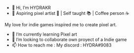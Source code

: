 - 👋 Hi, I’m HYDRAKR
- 👀 Aspiring pixel artist 🎨 | Self taught 📚 | Coffee person ☕

My love for indie games inspired me to create pixel art.
- 🌱 I’m currently learning Pixel art
- 💞️ I’m looking to collaborate own proyect of a Indie game
- 📫 How to reach me : My discord : HYDRA#9083

<!---
HYDRAKR/HYDRAKR is a ✨ special ✨ repository because its `README.md` (this file) appears on your GitHub profile.
You can click the Preview link to take a look at your changes.
--->
